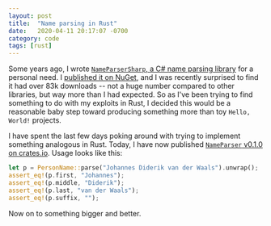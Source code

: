 ```yaml
---
layout: post
title:  "Name parsing in Rust"
date:   2020-04-11 20:17:07 -0700
category: code
tags: [rust]
---
```


Some years ago, I wrote [`NameParserSharp`, a C# name parsing library](https://github.com/aeshirey/NameParserSharp/) for a personal need. I [published it on NuGet](https://www.nuget.org/packages/NameParserSharp/), and I was recently surprised to find it had over 83k downloads -- not a huge number compared to other libraries, but way more than I had expected. So as I've been trying to find something to do with my exploits in Rust, I decided this would be a reasonable baby step toward producing something more than toy `Hello, World!` projects.

I have spent the last few days poking around with trying to implement something analogous in Rust. Today, I have now published [`NameParser` v0.1.0 on crates.io](https://crates.io/crates/NameParser). Usage looks like this:

```rust
let p = PersonName::parse("Johannes Diderik van der Waals").unwrap();
assert_eq!(p.first, "Johannes");
assert_eq!(p.middle, "Diderik");
assert_eq!(p.last, "van der Waals");
assert_eq!(p.suffix, "");
```

Now on to something bigger and better.
